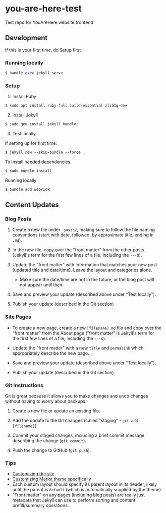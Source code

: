# you-are-here-test
Test repo for YouAreHere website frontend

## Development

If this is your first time, do Setup first

### Running locally

```rb
$ bundle exec jekyll serve
```

### Setup

1. Install Ruby

```sh
$ sudo apt install ruby-full build-essential zlib1g-dev
```

2. Install Jekyll

```rb
$ sudo gem install jekyll bundler
```

3. Test locally

If setting up for first time:
```rb
$ jekyll new --skip-bundle --force .
```

To install needed dependencies.
```rb
$ sudo bundle install
```

Running locally
```rb
$ bundle add webrick
```

## Content Updates

### Blog Posts

1. Create a new file under `_posts/`, making sure to follow the file naming conventions (start with date, followed, by approximate title, ending in `.md`).

2. In the new file, copy over the "front matter" from the other posts (Jekyll's term for the first few lines of a file, including the `---`s).

3. Update the "front matter" with information that matches your new post (updated title and date/time). Leave the layout and categories alone.
    - Make sure the date/time are not in the future, or the blog post will not appear until then.

4. Save and preview your update (described above under "Test locally").

5. Publish your update (described in the Git section)

### Site Pages

- To create a new page, create a new `[filename].md` file and copy over the "front matter" from the About page ("front matter" is Jekyll's term for the first few lines of a file, including the `---`s).

- Update the "front matter" with a new `title` and `permalink` which appropriately describe the new page.

- Save and preview your update (described above under "Test locally").

- Publish your update (described in the Git section)

### Git Instructions

Git is great because it allows you to make changes and undo changes without having to worry about backups.

1. Create a new file or update an existing file.

2. Add the update to the Git changes (called "staging" - `git add [filename]`).

3. Commit your staged changes, including a brief commit message describing the change (`git commit`).

4. Push the change to GitHub (`git push`).

### Tips

- [Customizing the site](https://jekyllrb.com/docs/themes/#overriding-theme-defaults)
- [Customizing Merlot theme specifically](https://github.com/pages-themes/merlot)
- Each custom layout should specify its parent layout in its header, likely until the parent is `default` (which is automatically supplied by the theme)
- "Front matter" on any pages (including blog posts) are really just metadata that Jekyll can use to perform sorting and content prefill/summary operations.
